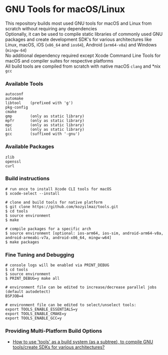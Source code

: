 # GNU Tools for macOS/Linux

This repository builds most used GNU tools for macOS and Linux from scratch without requiring any dependencies  
Optionally, it can be used to compile static libraries of commonly used GNU packages and create development SDK's for various architectures like Linux, macOS, iOS (`x86_64` and `ios64`), Android (`arm64-v8a`) and Windows (`mingw-64`)  
No additional dependency required except Xcode Command Line Tools for macOS and compiler suites for respective platforms  
All build tools are compiled from scratch with native macOS `clang` and *nix `gcc`  

### Available Tools
```
autoconf
automake
libtool    (prefixed with 'g')
pkg-config
cmake
gmp        (only as static library)
mpfr       (only as static library)
mpc        (only as static library)
isl        (only as static library)
gcc        (suffixed with '-gnu')
```

### Available Packages
```
zlib
openssl
curl
```

### Build instructions
```shell
# run once to install Xcode CLI tools for macOS
$ xcode-select --install

# clone and build tools for native platform
$ git clone https://github.com/kozyilmaz/tools.git
$ cd tools
$ source environment
$ make

# compile packages for a specific arch
$ source environment [optional: ios-arm64, ios-sim, android-arm64-v8a, android-armeabi-v7a, android-x86_64, mingw-w64]
$ make packages
```

### Fine Tuning and Debugging
```shell
# console logs will be enabled via PRINT_DEBUG
$ cd tools
$ source environment
$ PRINT_DEBUG=y make all

# environment file can be edited to increase/decrease parallel jobs (default autodetect)
BSPJOB=4

# environment file can be edited to select/unselect tools:
export TOOLS_ENABLE_ESSENTIALS=y
export TOOLS_ENABLE_CMAKE=y
export TOOLS_ENABLE_GCC=y
```

### Providing Multi-Platform Build Options
* [How to use 'tools' as a build system (as a subtree), to compile GNU tools/create SDKs for various architectures?](documents/README.multi.md)
